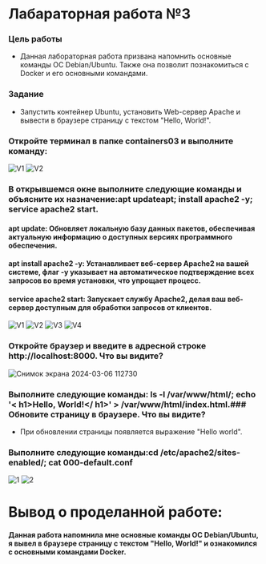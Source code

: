 # Лабараторная работа №3
### Цель работы
* Данная лабораторная работа призвана напомнить основные команды ОС Debian/Ubuntu. Также она позволит познакомиться с Docker и его основными командами.
### Задание
* Запустить контейнер Ubuntu, установить Web-сервер Apache и вывести в браузере страницу с текстом "Hello, World!".
### Откройте терминал в папке containers03 и выполните команду:
![V1](https://github.com/IvanRazdorognii/container03/assets/159126939/4030a63c-5f98-4e21-9177-4caefea06652)
![V2](https://github.com/IvanRazdorognii/container03/assets/159126939/c5485f0d-ba3c-4939-8516-de5ed1b14dc8)
### В открывшемся окне выполните следующие команды и объясните их назначение:apt updateapt; install apache2 -y; service apache2 start.
#### apt update: Обновляет локальную базу данных пакетов, обеспечивая актуальную информацию о доступных версиях программного обеспечения.
#### apt install apache2 -y: Устанавливает веб-сервер Apache2 на вашей системе, флаг -y указывает на автоматическое подтверждение всех запросов во время установки, что упрощает процесс.
#### service apache2 start: Запускает службу Apache2, делая ваш веб-сервер доступным для обработки запросов от клиентов.
![V1](https://github.com/IvanRazdorognii/container03/assets/159126939/7a1b6bfe-a87e-4ba7-b66a-689afd52f466)
![V2](https://github.com/IvanRazdorognii/container03/assets/159126939/365fd22b-2aec-438e-869f-e1ac6537937a)
![V3](https://github.com/IvanRazdorognii/container03/assets/159126939/0ac1612a-94e9-4d32-925a-038d1cd83920)
![V4](https://github.com/IvanRazdorognii/container03/assets/159126939/59d7d432-a54e-46fc-b23e-b5147a5c64fd)
### Откройте браузер и введите в адресной строке http://localhost:8000. Что вы видите?
![Снимок экрана 2024-03-06 112730](https://github.com/IvanRazdorognii/container03/assets/159126939/9bcce5e1-4d40-4d27-8883-94a9be00a55a)
### Выполните следующие команды: ls -l /var/www/html/; echo '< h1>Hello, World!</ h1>' > /var/www/html/index.html.### Обновите страницу в браузере. Что вы видите?
* При обновлении страницы появляется выражение "Hello world".
### Выполните следующие команды:cd /etc/apache2/sites-enabled/; cat 000-default.conf
![1](https://github.com/IvanRazdorognii/container03/assets/159126939/77afb792-2a3c-4bb7-a40d-a7095766a899)
![2](https://github.com/IvanRazdorognii/container03/assets/159126939/bccd20bf-e2e2-4491-85ce-81e3163cea94)
# Вывод о проделанной работе:
#### Данная работа напомнила мне основные команды ОС Debian/Ubuntu, я вывел в браузере страницу с текстом "Hello, World!" и ознакомился с основными командами Docker.








